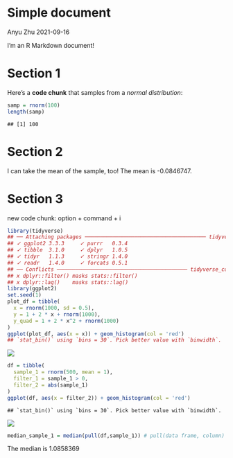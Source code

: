 Simple document
================
Anyu Zhu
2021-09-16

I’m an R Markdown document\!

# Section 1

Here’s a **code chunk** that samples from a *normal distribution*:

``` r
samp = rnorm(100)
length(samp)
```

    ## [1] 100

# Section 2

I can take the mean of the sample, too\! The mean is -0.0846747.

# Section 3

new code chunk: option + command + i

``` r
library(tidyverse)
## ── Attaching packages ─────────────────────────────────────── tidyverse 1.3.1 ──
## ✓ ggplot2 3.3.3     ✓ purrr   0.3.4
## ✓ tibble  3.1.0     ✓ dplyr   1.0.5
## ✓ tidyr   1.1.3     ✓ stringr 1.4.0
## ✓ readr   1.4.0     ✓ forcats 0.5.1
## ── Conflicts ────────────────────────────────────────── tidyverse_conflicts() ──
## x dplyr::filter() masks stats::filter()
## x dplyr::lag()    masks stats::lag()
library(ggplot2)
set.seed(1)
plot_df = tibble(
  x = rnorm(1000, sd = 0.5),
  y = 1 + 2 * x + rnorm(1000),
  y_quad = 1 + 2 * x^2 + rnorm(1000)
)
ggplot(plot_df, aes(x = x)) + geom_histogram(col = 'red')
## `stat_bin()` using `bins = 30`. Pick better value with `binwidth`.
```

![](template_files/figure-gfm/unnamed-chunk-2-1.png)<!-- -->

``` r
df = tibble(
  sample_1 = rnorm(500, mean = 1),
  filter_1 = sample_1 > 0,
  filter_2 = abs(sample_1)
)
ggplot(df, aes(x = filter_2)) + geom_histogram(col = 'red')
```

    ## `stat_bin()` using `bins = 30`. Pick better value with `binwidth`.

![](template_files/figure-gfm/assessment%201-1.png)<!-- -->

``` r
median_sample_1 = median(pull(df,sample_1)) # pull(data frame, column)
```

The median is 1.0858369
